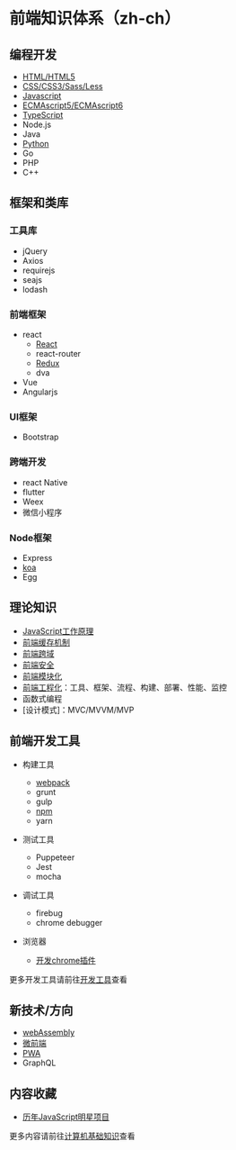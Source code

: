 # 前端知识体系（zh-ch）

## 编程开发
* [HTML/HTML5](./program/HTML/)
* [CSS/CSS3/Sass/Less](./program/CSS)
* [Javascript](./program/Javascript)
* [ECMAscript5/ECMAscript6](./program/ECMAScript)
* [TypeScript](./program/TypeScript)
* Node.js
* Java
* [Python](https://github.com/suvllian/python)
* Go
* PHP
* C++

## 框架和类库
### 工具库
  * jQuery
  * Axios
  * requirejs
  * seajs
  * lodash

### 前端框架
* react
  * [React](./frame/front-frame/react)
  * react-router
  * [Redux](./frame/front-frame/redux)
  * dva
* Vue
* Angularjs

### UI框架
  * Bootstrap

### 跨端开发
  * react Native
  * flutter
  * Weex
  * 微信小程序

### Node框架
  * Express
  * [koa](./frame/node/koa)
  * Egg

## 理论知识
* [JavaScript工作原理](./theory/javascript-work-principle/)
* [前端缓存机制](./theory/storage.md)
* [前端跨域](./theory/cross-domain.md)
* [前端安全](./theory/security.md)
* [前端模块化](./theory/modules/)
* [前端工程化](./theory/engineering/)：工具、框架、流程、构建、部署、性能、监控
* 函数式编程
* [设计模式]：MVC/MVVM/MVP

## 前端开发工具
* 构建工具
  * [webpack](./tools/webpack)
  * grunt
  * gulp
  * [npm](./tools/npm)
  * yarn

* 测试工具
  * Puppeteer
  * Jest
  * mocha

* 调试工具
  * firebug
  * chrome debugger

* 浏览器
  * [开发chrome插件](./tools/browser/develop-a-chrome-extension.md)

更多开发工具请前往[开发工具](https://github.com/suvllian/computer-science-knowledge#rocket-%E5%BC%80%E5%8F%91%E5%B7%A5%E5%85%B7)查看

## 新技术/方向
* [webAssembly](./new/webAssembly/)
* [微前端](./new/micro-frontend/)
* [PWA](./new/pwa/)
* GraphQL

## 内容收藏
* [历年JavaScript明星项目](https://risingstars.js.org/2019/zh/)

更多内容请前往[计算机基础知识](https://github.com/suvllian/computer-science-knowledge)查看
